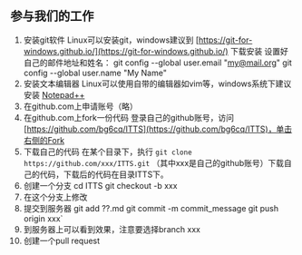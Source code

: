## 参与我们的工作

1. 安装git软件 
Linux可以安装git，windows建议到 [https://git-for-windows.github.io/](https://git-for-windows.github.io/) 下载安装
设置好自己的邮件地址和姓名：
    git config --global user.email "my@mail.org"
    git config --global user.name "My Name"	
2. 安装文本编辑器
Linux可以使用自带的编辑器如vim等，windows系统下建议安装 [Notepad++](https://notepad-plus-plus.org/download/)
3. 在github.com上申请账号（略）
4. 在github.com上fork一份代码
登录自己的github账号，访问[https://github.com/bg6cq/ITTS](https://github.com/bg6cq/ITTS)，单击右侧的Fork
5. 下载自己的代码
在某个目录下，执行 `git clone https://github.com/xxx/ITTS.git` （其中xxx是自己的github账号）下载自己的代码，下载后的代码在目录ITTS下。
6. 创建一个分支
    cd ITTS
    git checkout -b xxx
7. 在这个分支上修改
8. 提交到服务器
    git add ??.md
    git commit -m commit_message
    git push origin xxx`
9. 到服务器上可以看到效果，注意要选择branch xxx
10. 创建一个pull request




